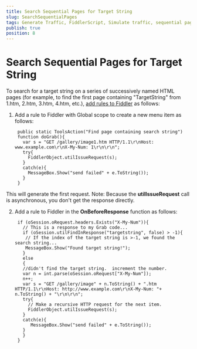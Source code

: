 ```yaml
---
title: Search Sequential Pages for Target String 
slug: SearchSequentialPages
tags: Generate Traffic, FiddlerScript, Simulate traffic, sequential pages, utilIssueRequest, utilFindInResponse
publish: true
position: 8
---
```


Search Sequential Pages for Target String
=========================================

To search for a target string on a series of successively named HTML pages (for example, to find the first page containing "TargetString" from 1.htm, 2.htm, 3.htm, 4.htm, etc.), [add rules to Fiddler][1] as follows:

1. Add a rule to Fiddler with Global scope to create a new menu item as follows:

		public static ToolsAction("Find page containing search string") 
		function doGrab(){ 
		  var s = "GET /gallery/image1.htm HTTP/1.1\r\nHost: www.example.com\r\nX-My-Num: 1\r\n\r\n"; 
		  try{ 
			FiddlerObject.utilIssueRequest(s); 
		  } 
		  catch(e){ 
			MessageBox.Show("send failed" + e.ToString()); 
		  } 
		}

  This will generate the first request. Note: Because the **utilIssueRequest** call is asynchronous, you don't get the response directly.

2. Add a rule to Fiddler in the **OnBeforeResponse** function as follows:

		if (oSession.oRequest.headers.Exists("X-My-Num")){ 
		  // This is a response to my Grab code... 
		  if (oSession.utilFindInResponse("targetstring", false) > -1){ 
		   // If the index of the target string is >-1, we found the search string...  
		   MessageBox.Show("Found target string!");
		  } 
		  else 
		  { 
		  //didn't find the target string.  increment the number. 
		  var n = int.parse(oSession.oRequest["X-My-Num"]); 
		  n++; 
		  var s = "GET /gallery/image" + n.ToString() + ".htm HTTP/1.1\r\nHost: http://www.example.com\r\nX-My-Num: "+ n.ToString() + "\r\n\r\n"; 
		  try{ 
			// Make a recursive HTTP request for the next item.
			FiddlerObject.utilIssueRequest(s); 
		  } 
		  catch(e){ 
			 MessageBox.Show("send failed" + e.ToString()); 
		  } 
		  } 
		}


[1]: ../../Extend-Fiddler/AddRules